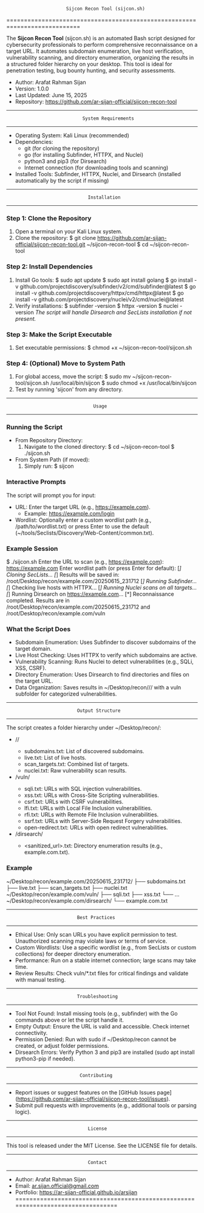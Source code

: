 
                          Sijcon Recon Tool (sijcon.sh)
                          
===========================================================================

The **Sijcon Recon Tool** (sijcon.sh) is an automated Bash script designed for 
cybersecurity professionals to perform comprehensive reconnaissance on a target 
URL. It automates subdomain enumeration, live host verification, vulnerability 
scanning, and directory enumeration, organizing the results in a structured 
folder hierarchy on your desktop. This tool is ideal for penetration testing, 
bug bounty hunting, and security assessments.

- Author: Arafat Rahman Sijan
- Version: 1.0.0
- Last Updated: June 15, 2025
- Repository: https://github.com/ar-sijan-official/sijcon-recon-tool

--------------------------------------------------------------------------------
                                System Requirements
--------------------------------------------------------------------------------

- Operating System: Kali Linux (recommended)
- Dependencies:
  - git (for cloning the repository)
  - go (for installing Subfinder, HTTPX, and Nuclei)
  - python3 and pip3 (for Dirsearch)
  - Internet connection (for downloading tools and scanning)
- Installed Tools: Subfinder, HTTPX, Nuclei, and Dirsearch (installed automatically 
  by the script if missing)

--------------------------------------------------------------------------------
                                  Installation
--------------------------------------------------------------------------------

### Step 1: Clone the Repository
1. Open a terminal on your Kali Linux system.
2. Clone the repository:
   $ git clone https://github.com/ar-sijan-official/sijcon-recon-tool.git ~/sijcon-recon-tool
   $ cd ~/sijcon-recon-tool

### Step 2: Install Dependencies
1. Install Go tools:
   $ sudo apt update
   $ sudo apt install golang
   $ go install -v github.com/projectdiscovery/subfinder/v2/cmd/subfinder@latest
   $ go install -v github.com/projectdiscovery/httpx/cmd/httpx@latest
   $ go install -v github.com/projectdiscovery/nuclei/v2/cmd/nuclei@latest
2. Verify installations:
   $ subfinder -version
   $ httpx -version
   $ nuclei -version
   *The script will handle Dirsearch and SecLists installation if not present.*

### Step 3: Make the Script Executable
1. Set executable permissions:
   $ chmod +x ~/sijcon-recon-tool/sijcon.sh

### Step 4: (Optional) Move to System Path
1. For global access, move the script:
   $ sudo mv ~/sijcon-recon-tool/sijcon.sh /usr/local/bin/sijcon
   $ sudo chmod +x /usr/local/bin/sijcon
2. Test by running 'sijcon' from any directory.

--------------------------------------------------------------------------------
                                    Usage
--------------------------------------------------------------------------------

### Running the Script
- From Repository Directory:
  1. Navigate to the cloned directory:
     $ cd ~/sijcon-recon-tool
     $ ./sijcon.sh
- From System Path (if moved):
  1. Simply run:
     $ sijcon

### Interactive Prompts
The script will prompt you for input:
- URL: Enter the target URL (e.g., https://example.com).
  - Example: https://example.com/login
- Wordlist: Optionally enter a custom wordlist path (e.g., /path/to/wordlist.txt) 
  or press Enter to use the default (~/tools/Seclists/Discovery/Web-Content/common.txt).

### Example Session
$ ./sijcon.sh
Enter the URL to scan (e.g., https://example.com): https://example.com
Enter wordlist path (or press Enter for default): 
[*] Cloning SecLists...
[*] Results will be saved in: /root/Desktop/recon/example.com/20250615_231712
[*] Running Subfinder...
[*] Checking live hosts with HTTPX...
[*] Running Nuclei scans on all targets...
[*] Running Dirsearch on https://example.com...
[*] Reconnaissance completed. Results are in /root/Desktop/recon/example.com/20250615_231712 and /root/Desktop/recon/example.com/vuln

### What the Script Does
- Subdomain Enumeration: Uses Subfinder to discover subdomains of the target domain.
- Live Host Checking: Uses HTTPX to verify which subdomains are active.
- Vulnerability Scanning: Runs Nuclei to detect vulnerabilities (e.g., SQLi, XSS, CSRF).
- Directory Enumeration: Uses Dirsearch to find directories and files on the target URL.
- Data Organization: Saves results in ~/Desktop/recon/<domain>/<timestamp>/ with a vuln 
  subfolder for categorized vulnerabilities.

--------------------------------------------------------------------------------
                              Output Structure
--------------------------------------------------------------------------------
The script creates a folder hierarchy under ~/Desktop/recon/:
- <domain>/<timestamp>/
  - subdomains.txt: List of discovered subdomains.
  - live.txt: List of live hosts.
  - scan_targets.txt: Combined list of targets.
  - nuclei.txt: Raw vulnerability scan results.
- <domain>/vuln/
  - sqli.txt: URLs with SQL injection vulnerabilities.
  - xss.txt: URLs with Cross-Site Scripting vulnerabilities.
  - csrf.txt: URLs with CSRF vulnerabilities.
  - lfi.txt: URLs with Local File Inclusion vulnerabilities.
  - rfi.txt: URLs with Remote File Inclusion vulnerabilities.
  - ssrf.txt: URLs with Server-Side Request Forgery vulnerabilities.
  - open-redirect.txt: URLs with open redirect vulnerabilities.
- <domain>/dirsearch/
  - <sanitized_url>.txt: Directory enumeration results (e.g., example.com.txt).

### Example
~/Desktop/recon/example.com/20250615_231712/
  ├── subdomains.txt
  ├── live.txt
  ├── scan_targets.txt
  ├── nuclei.txt
~/Desktop/recon/example.com/vuln/
  ├── sqli.txt
  ├── xss.txt
  └── ...
~/Desktop/recon/example.com/dirsearch/
  └── example.com.txt

--------------------------------------------------------------------------------
                              Best Practices
--------------------------------------------------------------------------------
- Ethical Use: Only scan URLs you have explicit permission to test. Unauthorized 
  scanning may violate laws or terms of service.
- Custom Wordlists: Use a specific wordlist (e.g., from SecLists or custom 
  collections) for deeper directory enumeration.
- Performance: Run on a stable internet connection; large scans may take time.
- Review Results: Check vuln/*.txt files for critical findings and validate with 
  manual testing.

--------------------------------------------------------------------------------
                              Troubleshooting
--------------------------------------------------------------------------------
- Tool Not Found: Install missing tools (e.g., subfinder) with the Go commands 
  above or let the script handle it.
- Empty Output: Ensure the URL is valid and accessible. Check internet connectivity.
- Permission Denied: Run with sudo if ~/Desktop/recon cannot be created, or adjust 
  folder permissions.
- Dirsearch Errors: Verify Python 3 and pip3 are installed (sudo apt install 
  python3-pip if needed).

--------------------------------------------------------------------------------
                               Contributing
--------------------------------------------------------------------------------
- Report issues or suggest features on the [GitHub Issues page]
  (https://github.com/ar-sijan-official/sijcon-recon-tool/issues).
- Submit pull requests with improvements (e.g., additional tools or parsing logic).

--------------------------------------------------------------------------------
                                  License
--------------------------------------------------------------------------------
This tool is released under the MIT License. See the LICENSE file for details.

--------------------------------------------------------------------------------
                                  Contact
--------------------------------------------------------------------------------
- Author: Arafat Rahman Sijan
- Email: ar.sijan.official@gmail.com
- Portfolio: https://ar-sijan-official.github.io/arsijan
================================================================================
